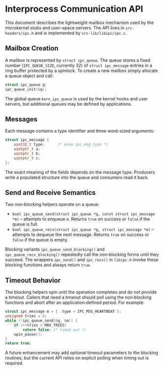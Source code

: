 # Interprocess Communication API

This document describes the lightweight mailbox mechanism used by the
microkernel stubs and user–space servers.  The API lives in
`src-headers/ipc.h` and is implemented by `src-lib/libipc/ipc.c`.

## Mailbox Creation

A mailbox is represented by `struct ipc_queue`.  The queue stores a fixed
number (`IPC_QUEUE_SIZE`, currently 32) of `struct ipc_message` entries in
a ring buffer protected by a spinlock.  To create a new mailbox simply
allocate a queue object and call:

```c
struct ipc_queue q;
ipc_queue_init(&q);
```

The global queue `kern_ipc_queue` is used by the kernel hooks and user
servers, but additional queues may be defined by applications.

## Messages

Each message contains a type identifier and three word-sized arguments:

```c
struct ipc_message {
    uint32_t type;      /* enum ipc_msg_type */
    uintptr_t a;
    uintptr_t b;
    uintptr_t c;
};
```

The exact meaning of the fields depends on the message type.  Producers
write a populated structure into the queue and consumers read it back.

## Send and Receive Semantics

Two non‑blocking helpers operate on a queue:

- `bool ipc_queue_send(struct ipc_queue *q, const struct ipc_message *m)`
  – attempts to enqueue `m`.  Returns `true` on success or `false` if the
  queue is full.
- `bool ipc_queue_recv(struct ipc_queue *q, struct ipc_message *m)` –
  attempts to dequeue the next message.  Returns `true` on success or
  `false` if the queue is empty.

Blocking variants `ipc_queue_send_blocking()` and
`ipc_queue_recv_blocking()` repeatedly call the non‑blocking forms until
they succeed.  The wrappers `ipc_send()` and `ipc_recv()` in
`libipc.h` invoke these blocking functions and always return `true`.

## Timeout Behavior

The blocking helpers spin until the operation completes and do not
provide a timeout.  Callers that need a timeout should poll using the
non‑blocking functions and abort after an application‑defined period.
For example:

```c
struct ipc_message m = { .type = IPC_MSG_HEARTBEAT };
unsigned tries = 0;
while (!ipc_queue_send(&q, &m)) {
    if (++tries > MAX_TRIES)
        return false; /* timed out */
    spin_pause();
}
return true;
```

A future enhancement may add optional timeout parameters to the blocking
routines, but the current API relies on explicit polling when timing out
is required.
